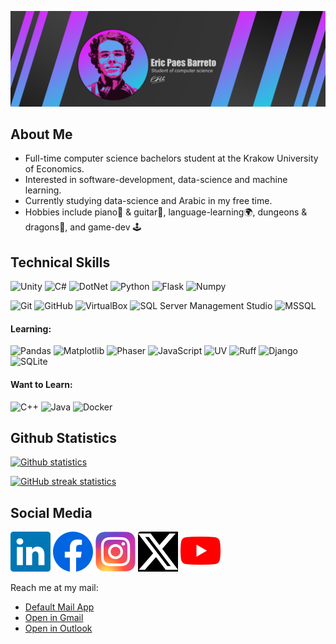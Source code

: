![A banner showing an image of Eric Paes Barreto in front of a background](GithubBanner.png)</br>

## About Me

* Full-time computer science bachelors student at the Krakow University of Economics.</br>
* Interested in software-development, data-science and machine learning.</br>
* Currently studying data-science and Arabic in my free time.</br>
* Hobbies include piano🎹 & guitar🎸, language-learning🌍, dungeons & dragons🎲, and game-dev 🕹️</br>

## Technical Skills

![Unity][unity-badge]
![C#][cs-badge]
![DotNet][dotnet-badge]
![Python][py-badge]
![Flask][flask-badge]
![Numpy][numpy-badge]
</br>

![Git][git-badge]
![GitHub][github-badge]
![VirtualBox][vbox-badge]
![SQL Server Management Studio][ssms-badge]
![MSSQL][mssql-badge]

#### Learning:
![Pandas][pandas-Badge]
![Matplotlib][mlp-badge]
![Phaser][phaser-badge]
![JavaScript][js-badge]
![UV][uv-badge]
![Ruff][ruff-badge]
![Django][django-badge]
![SQLite][sqlite-badge]

#### Want to Learn:
![C++][cpp-badge]
![Java][java-badge]
![Docker][docker-badge]

## Github Statistics

[![Github statistics][github-stats]](https://github.com/EricPaesBarreto)

[![GitHub streak statistics][github-streak-stats]](https://github.com/EricPaesBarreto)


[cs-badge]: https://img.shields.io/badge/Code-CSharp-informational?style=flat&logo=csharp&color=512BD4
[py-badge]: https://img.shields.io/badge/Code-Python-informational?style=flat&logo=python&color=3776AB
[unity-badge]: https://img.shields.io/badge/Gaming-Unity-informational?style=flat&logo=unity&color=FFFFFF
[dotnet-badge]: https://img.shields.io/badge/Framework-DotNet-informational?style=flat&logo=.net&color=512BD4
[flask-badge]: https://img.shields.io/badge/Framework-Flask-informational?style=flat&logo=flask&color=3BABC3
[numpy-badge]: https://img.shields.io/badge/Library-Numpy-informational?style=flat&logo=numpy&color=013243


[git-badge]: https://img.shields.io/badge/Tool-Git-informational?style=flat&logo=git&color=F05032
[github-badge]: https://img.shields.io/badge/Tool-Github-informational?style=flat&logo=github&color=181717
[vbox-badge]: https://img.shields.io/badge/Tool-VirtualBox-informational?style=flat&logo=virtualbox&color=2F61B4
[ssms-badge]: https://img.shields.io/badge/Tool-SSMS-informational?style=flat&logo=ssms&color=0078D4
[mssql-badge]: https://img.shields.io/badge/Database-MSSQL-informational?style=flat&logo=mssql&color=AD1D22


[pandas-Badge]: https://img.shields.io/badge/Library-Pandas-informational?style=flat&logo=pandas&color=150458
[mlp-badge]: https://img.shields.io/badge/Library-Matplotlib-informational?style=flat&logo=matplotlib&color=88C46C
[uv-badge]: https://img.shields.io/badge/Library-UV-informational?style=flat&logo=uv&color=DE5FE9
[ruff-badge]: https://img.shields.io/badge/Library-RUFF-informational?style=flat&logo=ruff&color=D7FF64
[phaser-badge]: https://img.shields.io/badge/Framework-Phaser-informational?style=flat&logo=phaser&color=1f0823
[js-badge]: https://img.shields.io/badge/Code-JavaScript-informational?style=flat&logo=javascript&color=F7DF1E
[django-badge]: https://img.shields.io/badge/Framework-Django-informational?style=flat&logo=django&color=092E20
[sqlite-badge]: https://img.shields.io/badge/Database-SQLite-informational?style=flat&logo=sqlite&color=003B57

[cpp-badge]: https://img.shields.io/badge/Code-C++-informational?style=flat&logo=cplusplus&color=00599C
[java-badge]: https://img.shields.io/badge/Code-Java-informational?style=flat&logo=java&color=00599C
[docker-badge]: https://img.shields.io/badge/Tool-Docker-informational?style=flat&logo=docker&color=2496ED


[github-stats]: https://github-readme-stats.vercel.app/api?username=EricPaesBarreto&theme=ambient_gradient
[github-streak-stats]: https://github-readme-streak-stats.herokuapp.com/?user=EricPaesBarreto&theme=ambient_gradient

## Social Media

[![Linkedin logo](https://github.com/CLorant/readme-social-icons/raw/main/large/filled/linkedin.svg)][linkedin-link]
[![Facebook logo](https://github.com/CLorant/readme-social-icons/raw/main/large/filled/facebook.svg)][facebook-link]
[![Instagram logo](https://github.com/CLorant/readme-social-icons/raw/main/large/filled/instagram.svg)][instagram-link]
[![X logo](https://github.com/CLorant/readme-social-icons/raw/main/large/filled/twitter-x.svg)][x-link]
[![Youtube logo](https://github.com/CLorant/readme-social-icons/raw/main/large/filled/youtube.svg)][youtube-link]</br>
<p>Reach me at my mail:</p>
<ul>
  <li><a href="mailto:ericpaesbarreto.researcher@outlook.com?subject=Hello%20Eric&body=Dear%20Eric%20Barreto%2C%0A%0A">Default Mail App</a></li>
  <li><a href="https://mail.google.com/mail/?view=cm&fs=1&to=ericpaesbarreto.researcher@outlook.com&su=Hello%20Eric&body=Dear%20Eric%20Barreto%2C%0A%0A" target="_blank">Open in Gmail</a></li>
  <li><a href="https://outlook.live.com/owa/?path=/mail/action/compose&to=ericpaesbarreto.researcher@outlook.com&subject=Hello%20Eric&body=Dear%20Eric%20Barreto%2C%0A%0A" target="_blank">Open in Outlook</a></li>
</ul>



[linkedin-link]: https://www.linkedin.com/in/eric-paes-barreto/
[facebook-link]: https://www.facebook.com/EricPaesBarreto/
[instagram-link]: https://www.instagram.com/ericpaesbarreto/
[x-link]: https://x.com/ep_barreto
[youtube-link]: https://www.youtube.com/@ericbarretopaes
